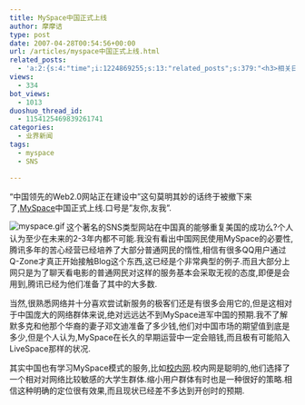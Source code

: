 ```yaml
---
title: MySpace中国正式上线
author: 摩摩诘
type: post
date: 2007-04-28T00:54:56+00:00
url: /articles/myspace中国正式上线.html
related_posts:
  - 'a:2:{s:4:"time";i:1224869255;s:13:"related_posts";s:379:"<h3>相关日志</h3><ul class="related_post"><li><a href="http://www.digglife.cn/articles/online-business-cards-produced-fackbook-and-myspace.html" title="在线制作Fackbook和Myspace名片">在线制作Fackbook和Myspace名片</a></li><li><a href="http://www.digglife.cn/articles/keso-yahoo-mash.html" title="Yahoo! Mash上的假Keso?">Yahoo! Mash上的假Keso?</a></li></ul>";}'
views:
  - 334
bot_views:
  - 1013
duoshuo_thread_id:
  - 1154125469839261741
categories:
  - 业界新闻
tags:
  - myspace
  - SNS

---
```

&#8220;中国领先的Web2.0网站正在建设中&#8221;这句莫明其妙的话终于被撤下来了,<a target="_blank" href="http://www.myspace.cn">MySpace</a>中国正式上线.口号是&#8221;友你,友我&#8221;.

<img align="left" src="http://digglife.qiniudn.com/wp-content/uploads/3/379/2007/04/myspace.gif" alt="myspace.gif" title="myspace.gif" />

<p align="left">
  这个著名的SNS类型网站在中国真的能够重复美国的成功么?个人认为至少在未来的2-3年内都不可能.我没有看出中国网民使用MySpace的必要性,腾讯多年的苦心经营已经培养了大部分普通网民的惰性,相信有很多QQ用户通过Q-Zone才真正开始接触Blog这个东西,这已经是个非常典型的例子.而且大部分上网只是为了聊天看电影的普通网民对这样的服务基本会采取无视的态度,即便是会用到,腾讯已经为他们准备了其中的大多数.
</p>

<p align="left">
  当然,很熟悉网络并十分喜欢尝试新服务的极客们还是有很多会用它的,但是这相对于中国庞大的网络群体来说,绝对远远达不到MySpace进军中国的预期.我不了解默多克和他那个华裔的妻子邓文迪准备了多少钱,他们对中国市场的期望值到底是多少,但是个人认为,MySpace在长久的早期运营中一定会赔钱,而且极有可能陷入LiveSpace那样的状况.
</p>

<p align="left">
  其实中国也有学习MySpace模式的服务,比如<a target="_blank" href="http://www.xiaonei.com">校内网</a>.校内网是聪明的,他们选择了一个相对对网络比较敏感的大学生群体.缩小用户群体有时也是一种很好的策略.相信这种明确的定位很有效果,而且现状已经差不多达到开创时的预期.
</p>